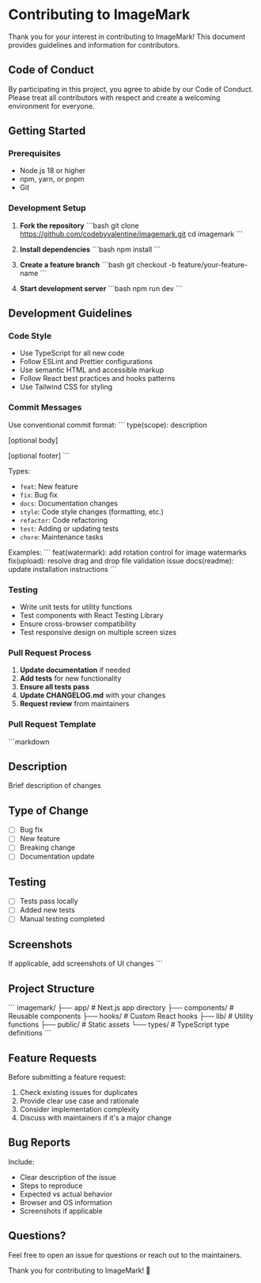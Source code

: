 # Contributing to ImageMark

Thank you for your interest in contributing to ImageMark! This document provides guidelines and information for contributors.

## Code of Conduct

By participating in this project, you agree to abide by our Code of Conduct. Please treat all contributors with respect and create a welcoming environment for everyone.

## Getting Started

### Prerequisites

- Node.js 18 or higher
- npm, yarn, or pnpm
- Git

### Development Setup

1. **Fork the repository**
   \`\`\`bash
   git clone https://github.com/codebyvalentine/imagemark.git
   cd imagemark
   \`\`\`

2. **Install dependencies**
   \`\`\`bash
   npm install
   \`\`\`

3. **Create a feature branch**
   \`\`\`bash
   git checkout -b feature/your-feature-name
   \`\`\`

4. **Start development server**
   \`\`\`bash
   npm run dev
   \`\`\`

## Development Guidelines

### Code Style

- Use TypeScript for all new code
- Follow ESLint and Prettier configurations
- Use semantic HTML and accessible markup
- Follow React best practices and hooks patterns
- Use Tailwind CSS for styling

### Commit Messages

Use conventional commit format:
\`\`\`
type(scope): description

[optional body]

[optional footer]
\`\`\`

Types:
- `feat`: New feature
- `fix`: Bug fix
- `docs`: Documentation changes
- `style`: Code style changes (formatting, etc.)
- `refactor`: Code refactoring
- `test`: Adding or updating tests
- `chore`: Maintenance tasks

Examples:
\`\`\`
feat(watermark): add rotation control for image watermarks
fix(upload): resolve drag and drop file validation issue
docs(readme): update installation instructions
\`\`\`

### Testing

- Write unit tests for utility functions
- Test components with React Testing Library
- Ensure cross-browser compatibility
- Test responsive design on multiple screen sizes

### Pull Request Process

1. **Update documentation** if needed
2. **Add tests** for new functionality
3. **Ensure all tests pass**
4. **Update CHANGELOG.md** with your changes
5. **Request review** from maintainers

### Pull Request Template

\`\`\`markdown
## Description
Brief description of changes

## Type of Change
- [ ] Bug fix
- [ ] New feature
- [ ] Breaking change
- [ ] Documentation update

## Testing
- [ ] Tests pass locally
- [ ] Added new tests
- [ ] Manual testing completed

## Screenshots
If applicable, add screenshots of UI changes
\`\`\`

## Project Structure

\`\`\`
imagemark/
├── app/                    # Next.js app directory
├── components/            # Reusable components
├── hooks/                 # Custom React hooks
├── lib/                   # Utility functions
├── public/               # Static assets
└── types/                # TypeScript type definitions
\`\`\`

## Feature Requests

Before submitting a feature request:

1. Check existing issues for duplicates
2. Provide clear use case and rationale
3. Consider implementation complexity
4. Discuss with maintainers if it's a major change

## Bug Reports

Include:
- Clear description of the issue
- Steps to reproduce
- Expected vs actual behavior
- Browser and OS information
- Screenshots if applicable

## Questions?

Feel free to open an issue for questions or reach out to the maintainers.

Thank you for contributing to ImageMark! 🎉
